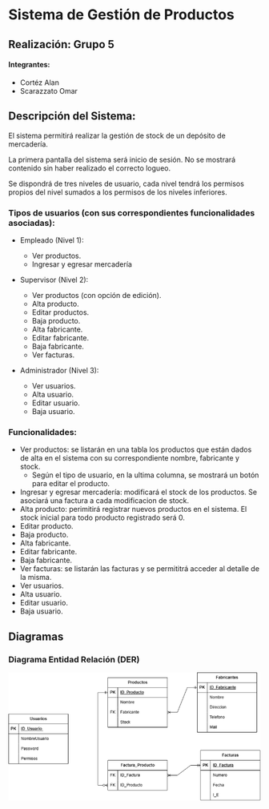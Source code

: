 # Sistema de Gestión de Productos

## Realización: Grupo 5
#### Integrantes:
- Cortéz Alan
- Scarazzato Omar


## Descripción del Sistema:

El sistema permitirá realizar la gestión de stock de un depósito de mercadería.

La primera pantalla del sistema será inicio de sesión. No se mostrará contenido sin haber realizado el correcto logueo.

Se dispondrá de tres niveles de usuario, cada nivel tendrá los permisos propios del nivel sumados a los permisos de los niveles inferiores.

### Tipos de usuarios (con sus correspondientes funcionalidades asociadas):
- Empleado (Nivel 1):
  - Ver productos.
  - Ingresar y egresar mercadería

- Supervisor (Nivel 2):
  -	Ver productos (con opción de edición).
  - Alta producto.
  - Editar productos.
  - Baja producto.
  - Alta fabricante.
  - Editar fabricante.
  - Baja fabricante.
  - Ver facturas.

- Administrador (Nivel 3):
  - Ver usuarios.
  - Alta usuario.
  - Editar usuario.
  - Baja usuario.

### Funcionalidades:
- Ver productos: se listarán en una tabla los productos que están dados de alta en el sistema con su correspondiente nombre, fabricante y stock.
  - Según el tipo de usuario, en la ultima columna, se mostrará un botón para editar el producto.
- Ingresar y egresar mercadería: modificará el stock de los productos. Se asociará una factura a cada modificacion de stock.
- Alta producto: perimitirá registrar nuevos productos en el sistema. El stock inicial para todo producto registrado será 0.
- Editar producto.
- Baja producto.
- Alta fabricante.
- Editar fabricante.
- Baja fabricante.
- Ver facturas: se listarán las facturas y se permititrá acceder al detalle de la misma.
- Ver usuarios.
- Alta usuario.
- Editar usuario.
- Baja usuario.

## Diagramas

### Diagrama Entidad Relación (DER)
![DER](/DER.png)
